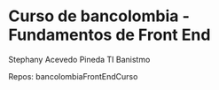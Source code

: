 # Curso de bancolombia - Fundamentos de Front End 

Stephany Acevedo Pineda 
TI Banistmo

Repos: bancolombiaFrontEndCurso
